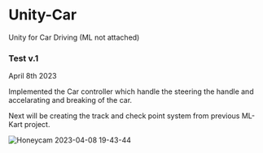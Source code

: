 # Unity-Car
Unity for Car Driving (ML not attached)

<h3> Test v.1</h3>
April 8th 2023 
 
Implemented the Car controller which handle the steering the handle and accelarating and breaking of the car. 

Next will be creating the track and check point system from previous ML-Kart project.


![Honeycam 2023-04-08 19-43-44](https://user-images.githubusercontent.com/54969114/230747072-8f3bbc68-3fbd-4d44-9738-9bfe7c196b5e.gif)
